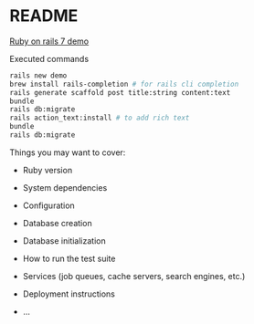 # README

[Ruby on rails 7 demo](https://d1snj8sshb5u7m.cloudfront.net/Rails7.mp4)

Executed commands
```bash
rails new demo
brew install rails-completion # for rails cli completion
rails generate scaffold post title:string content:text
bundle
rails db:migrate
rails action_text:install # to add rich text
bundle
rails db:migrate
```
Things you may want to cover:

* Ruby version

* System dependencies

* Configuration

* Database creation

* Database initialization

* How to run the test suite

* Services (job queues, cache servers, search engines, etc.)

* Deployment instructions

* ...
